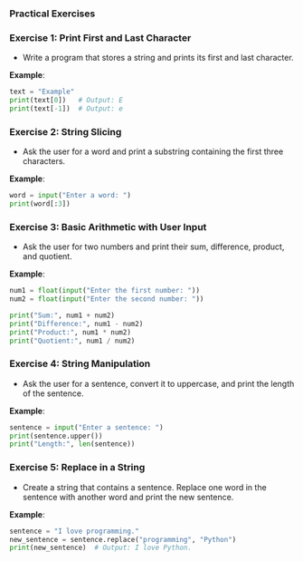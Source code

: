 
### **Practical Exercises**


### **Exercise 1: Print First and Last Character**

- Write a program that stores a string and prints its first and last character.

**Example**:

```python
text = "Example"
print(text[0])   # Output: E
print(text[-1])  # Output: e

```

### **Exercise 2: String Slicing**

- Ask the user for a word and print a substring containing the first three characters.

**Example**:

```python
word = input("Enter a word: ")
print(word[:3])

```

### **Exercise 3: Basic Arithmetic with User Input**

- Ask the user for two numbers and print their sum, difference, product, and quotient.

**Example**:

```python
num1 = float(input("Enter the first number: "))
num2 = float(input("Enter the second number: "))

print("Sum:", num1 + num2)
print("Difference:", num1 - num2)
print("Product:", num1 * num2)
print("Quotient:", num1 / num2)

```

### **Exercise 4: String Manipulation**

- Ask the user for a sentence, convert it to uppercase, and print the length of the sentence.

**Example**:

```python
sentence = input("Enter a sentence: ")
print(sentence.upper())
print("Length:", len(sentence))

```

### **Exercise 5: Replace in a String**

- Create a string that contains a sentence. Replace one word in the sentence with another word and print the new sentence.

**Example**:

```python
sentence = "I love programming."
new_sentence = sentence.replace("programming", "Python")
print(new_sentence)  # Output: I love Python.
```